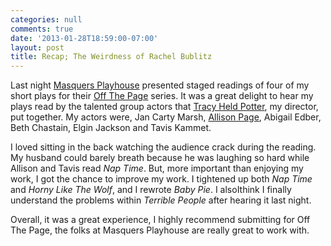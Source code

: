 ```yaml
---
categories: null
comments: true
date: '2013-01-28T18:59:00-07:00'
layout: post
title: Recap; The Weirdness of Rachel Bublitz
---
```


Last night [Masquers Playhouse](http://www.masquers.org/) presented staged readings of four of my short plays for their [Off The Page](http://www.masquers.org/?page_id=203) series. It was a great delight to hear my plays read by the talented group actors that [Tracy Held Potter](http://www.allterraintheater.org/?q=node/2), my director, put together. My actors were, Jan Carty Marsh, [Allison Page](https://twitter.com/AllisonLynnPage), Abigail Edber, Beth Chastain, Elgin Jackson and Tavis Kammet. 

I loved sitting in the back watching the audience crack during the reading. My husband could barely breath because he was laughing so hard while Allison and Tavis read *Nap Time*. But, more important than enjoying my work, I got the chance to improve my work. I tightened up both *Nap Time* and *Horny Like The Wolf*, and I rewrote *Baby Pie*. I alsoIthink I finally understand the problems within *Terrible People* after hearing it last night. 

Overall, it was a great experience, I highly recommend submitting for Off The Page, the folks at Masquers Playhouse are really great to work with.